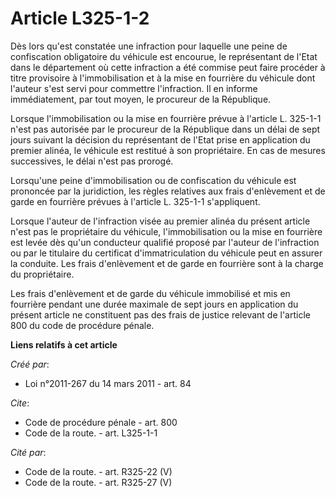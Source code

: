 # Article L325-1-2

Dès lors qu'est constatée une infraction pour laquelle une peine de confiscation obligatoire du véhicule est encourue, le
représentant de l'Etat dans le département où cette infraction a été commise peut faire procéder à titre provisoire à
l'immobilisation et à la mise en fourrière du véhicule dont l'auteur s'est servi pour commettre l'infraction. Il en informe
immédiatement, par tout moyen, le procureur de la République. 

Lorsque l'immobilisation ou la mise en fourrière prévue à l'article L. 325-1-1 n'est pas autorisée par le procureur de la
République dans un délai de sept jours suivant la décision du représentant de l'Etat prise en application du premier alinéa,
le véhicule est restitué à son propriétaire. En cas de mesures successives, le délai n'est pas prorogé. 

Lorsqu'une peine d'immobilisation ou de confiscation du véhicule est prononcée par la juridiction, les règles relatives aux
frais d'enlèvement et de garde en fourrière prévues à l'article L. 325-1-1 s'appliquent. 

Lorsque l'auteur de l'infraction visée au premier alinéa du présent article n'est pas le propriétaire du véhicule,
l'immobilisation ou la mise en fourrière est levée dès qu'un conducteur qualifié proposé par l'auteur de l'infraction ou par
le titulaire du certificat d'immatriculation du véhicule peut en assurer la conduite. Les frais d'enlèvement et de garde en
fourrière sont à la charge du propriétaire. 

Les frais d'enlèvement et de garde du véhicule immobilisé et mis en fourrière pendant une durée maximale de sept jours en
application du présent article ne constituent pas des frais de justice relevant de l'article 800 du code de procédure pénale.

**Liens relatifs à cet article**

_Créé par_:

  - Loi n°2011-267 du 14 mars 2011 - art. 84

_Cite_:

  - Code de procédure pénale - art. 800
  - Code de la route. - art. L325-1-1

_Cité par_:

  - Code de la route. - art. R325-22 (V)
  - Code de la route. - art. R325-27 (V)
